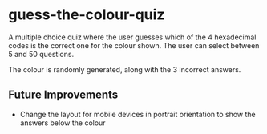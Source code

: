 # guess-the-colour-quiz
A multiple choice quiz where the user guesses which of the 4 hexadecimal codes is the correct one for the colour shown. The user can select between 5 and 50 questions.

The colour is randomly generated, along with the 3 incorrect answers. 

## Future Improvements

* Change the layout for mobile devices in portrait orientation to show the answers below the colour




